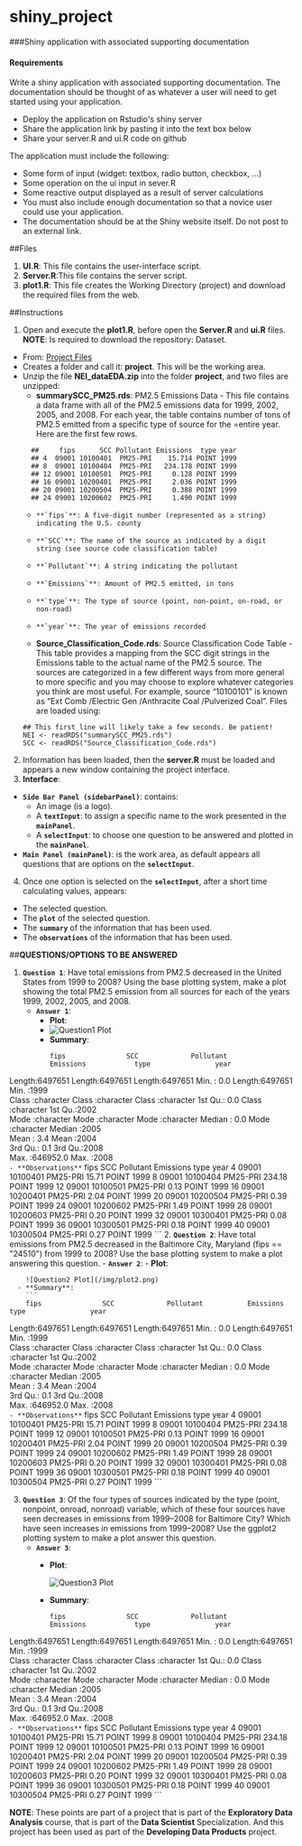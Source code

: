 # shiny_project

###Shiny application with associated supporting documentation

#### Requirements
Write a shiny application with associated supporting documentation. 
The documentation should be thought of as whatever a user  will need to get started using your application.

  * Deploy the application on Rstudio's shiny server
  * Share the application link by pasting it into the text box below
  * Share your server.R and ui.R code on github

The application must include the following:

  - Some form of input (widget: textbox, radio button, checkbox, ...)
  - Some operation on the ui input in sever.R
  - Some reactive output displayed as a result of server calculations
  - You must also include enough documentation so that a novice user could use your application.
  - The documentation should be at the Shiny website itself. Do not post to an external link.

##Files
1. **UI.R**: This file contains the user-interface script.
2. **Server.R**:This file contains the server script.
3. **plot1.R**: This file creates the Working Directory (project) and download the required files from the web.
 
##Instructions
1. Open and execute the **plot1.R**, before open the **Server.R** and **ui.R** files.
  **NOTE**: Is required to download the repository: Dataset. 
  - From: [Project Files](https://d396qusza40orc.cloudfront.net/exdata/data/NEI_data.zip)
  - Creates a folder and call it: **project**.  This will be the working area.
  - Unzip the file **NEI_dataEDA.zip** into the folder **project**, and two files are unzipped: 
    - **summarySCC_PM25.rds**: PM2.5 Emissions Data - This file contains a data frame with all of the PM2.5 emissions data for 1999, 2002, 2005, and 2008. For each year, the table contains number of tons of PM2.5 emitted from a specific type of source for the =entire year. Here are the first few rows.  
    ``` 
      ##     fips      SCC Pollutant Emissions  type year
      ## 4  09001 10100401  PM25-PRI    15.714 POINT 1999
      ## 8  09001 10100404  PM25-PRI   234.178 POINT 1999
      ## 12 09001 10100501  PM25-PRI     0.128 POINT 1999
      ## 16 09001 10200401  PM25-PRI     2.036 POINT 1999
      ## 20 09001 10200504  PM25-PRI     0.388 POINT 1999
      ## 24 09001 10200602  PM25-PRI     1.490 POINT 1999
    ```
      -     **`fips`**: A five-digit number (represented as a string) indicating the U.S. county
      -     **`SCC`**: The name of the source as indicated by a digit string (see source code classification table)
      -     **`Pollutant`**: A string indicating the pollutant
      -     **`Emissions`**: Amount of PM2.5 emitted, in tons
      -     **`type`**: The type of source (point, non-point, on-road, or non-road)
      -     **`year`**: The year of emissions recorded
    - **Source_Classification_Code.rds**: Source Classification Code Table - This table provides a mapping from the SCC digit strings in the Emissions table to the actual name of the PM2.5 source. The sources are categorized in a few different ways from more general to more specific and you may choose to explore whatever categories you think are most useful. For example, source “10100101” is known as “Ext Comb /Electric Gen /Anthracite Coal /Pulverized Coal”.  Files are loaded using:
    ```
    ## This first line will likely take a few seconds. Be patient!
    NEI <- readRDS("summarySCC_PM25.rds")
    SCC <- readRDS("Source_Classification_Code.rds")
    ```
2. Information has been loaded, then the **server.R** must be loaded and appears a new window containing the project interface.
3. **Interface**:
  - **`Side Bar Panel (sidebarPanel)`**: contains: 
    - An image (is a logo).
    - A **`textInput`**: to assign a specific name to the work presented in the **`mainPanel`**.
    - A **`selectInput`**: to choose one question to be answered and plotted in the **`mainPanel`**.
  - **`Main Panel (mainPanel)`**: is the work area, as default appears all questions that are options on the **`selectInput`**.
4. Once one option is selected on the **`selectInput`**, after a short time calculating values, appears: 
  - The selected question.
  - The **`plot`** of the selected question.
  - The **`summary`** of the information that has been used.
  - The **`observations`** of the information that has been used.
 

##**QUESTIONS/OPTIONS TO BE ANSWERED**
1.  **`Question 1`**: Have total emissions from PM2.5 decreased in the United States from 1999 to 2008? 
    Using the base plotting system, make a plot showing the total PM2.5 emission from all sources 
    for each of the years 1999, 2002, 2005, and 2008.
    - **__`Answer 1`__**:
      - **Plot**:
      -
        ![Question1 Plot](/img/plot1.png)
      - **Summary**:
        ```
        fips               SCC             Pollutant           Emissions            type                year     
 Length:6497651     Length:6497651     Length:6497651     Min.   :     0.0   Length:6497651     Min.   :1999  
 Class :character   Class :character   Class :character   1st Qu.:     0.0   Class :character   1st Qu.:2002  
 Mode  :character   Mode  :character   Mode  :character   Median :     0.0   Mode  :character   Median :2005  
                                                          Mean   :     3.4                      Mean   :2004  
                                                          3rd Qu.:     0.1                      3rd Qu.:2008  
                                                          Max.   :646952.0                      Max.   :2008  
        ```
      - **Observations**
        ```
        	fips	SCC	Pollutant	Emissions	type	year
     4	09001	10100401	PM25-PRI	15.71	POINT	1999
     8	09001	10100404	PM25-PRI	234.18	POINT	1999
     12	09001	10100501	PM25-PRI	0.13	POINT	1999
     16	09001	10200401	PM25-PRI	2.04	POINT	1999
     20	09001	10200504	PM25-PRI	0.39	POINT	1999
     24	09001	10200602	PM25-PRI	1.49	POINT	1999
     28	09001	10200603	PM25-PRI	0.20	POINT	1999
     32	09001	10300401	PM25-PRI	0.08	POINT	1999
     36	09001	10300501	PM25-PRI	0.18	POINT	1999
     40	09001	10300504	PM25-PRI	0.27	POINT	1999
        ```
2.  **`Question 2`**: Have total emissions from PM2.5 decreased in the Baltimore City, Maryland (fips == "24510") 
    from 1999 to 2008? Use the base plotting system to make a plot answering this question.
    - **__`Answer 2`__**:
      - **Plot**:
      
        ![Question2 Plot](/img/plot2.png)
      - **Summary**:
        ```
        fips               SCC             Pollutant           Emissions            type                year     
 Length:6497651     Length:6497651     Length:6497651     Min.   :     0.0   Length:6497651     Min.   :1999  
 Class :character   Class :character   Class :character   1st Qu.:     0.0   Class :character   1st Qu.:2002  
 Mode  :character   Mode  :character   Mode  :character   Median :     0.0   Mode  :character   Median :2005  
                                                          Mean   :     3.4                      Mean   :2004  
                                                          3rd Qu.:     0.1                      3rd Qu.:2008  
                                                          Max.   :646952.0                      Max.   :2008  
        ```
      - **Observations**
        ```
        	fips	SCC	Pollutant	Emissions	type	year
     4	09001	10100401	PM25-PRI	15.71	POINT	1999
     8	09001	10100404	PM25-PRI	234.18	POINT	1999
     12	09001	10100501	PM25-PRI	0.13	POINT	1999
     16	09001	10200401	PM25-PRI	2.04	POINT	1999
     20	09001	10200504	PM25-PRI	0.39	POINT	1999
     24	09001	10200602	PM25-PRI	1.49	POINT	1999
     28	09001	10200603	PM25-PRI	0.20	POINT	1999
     32	09001	10300401	PM25-PRI	0.08	POINT	1999
     36	09001	10300501	PM25-PRI	0.18	POINT	1999
     40	09001	10300504	PM25-PRI	0.27	POINT	1999
        ```
        
3.  **`Question 3`**: Of the four types of sources indicated by the type (point, nonpoint, onroad, nonroad) variable, 
    which of these four sources have seen decreases in emissions from 1999–2008 for Baltimore City? 
    Which have seen increases in emissions from 1999–2008? Use the ggplot2 plotting system 
    to make a plot answer this question.
    - **__`Answer 3`__**:
      - **Plot**:
      
        ![Question3 Plot](/img/plot3.png)
      - **Summary**:
        ```
        fips               SCC             Pollutant           Emissions            type                year     
 Length:6497651     Length:6497651     Length:6497651     Min.   :     0.0   Length:6497651     Min.   :1999  
 Class :character   Class :character   Class :character   1st Qu.:     0.0   Class :character   1st Qu.:2002  
 Mode  :character   Mode  :character   Mode  :character   Median :     0.0   Mode  :character   Median :2005  
                                                          Mean   :     3.4                      Mean   :2004  
                                                          3rd Qu.:     0.1                      3rd Qu.:2008  
                                                          Max.   :646952.0                      Max.   :2008  
        ```
        - **Observations**
        ```
        	fips	SCC	Pollutant	Emissions	type	year
     4	09001	10100401	PM25-PRI	15.71	POINT	1999
     8	09001	10100404	PM25-PRI	234.18	POINT	1999
     12	09001	10100501	PM25-PRI	0.13	POINT	1999
     16	09001	10200401	PM25-PRI	2.04	POINT	1999
     20	09001	10200504	PM25-PRI	0.39	POINT	1999
     24	09001	10200602	PM25-PRI	1.49	POINT	1999
     28	09001	10200603	PM25-PRI	0.20	POINT	1999
     32	09001	10300401	PM25-PRI	0.08	POINT	1999
     36	09001	10300501	PM25-PRI	0.18	POINT	1999
     40	09001	10300504	PM25-PRI	0.27	POINT	1999
        ```

**NOTE**: These points are part of a project that is part of the **__Exploratory Data Analysis__** course, that is part of the **Data Scientist** Specialization.  And this project has been used as part of the **__Developing Data Products__** project.
